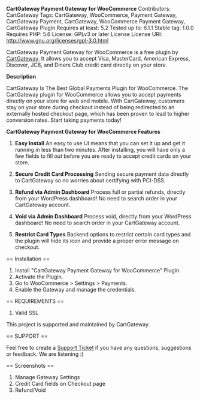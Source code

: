 **CartGateway Payment Gateway for WooCommerce**
Contributors: CartGateway
Tags: CartGateway, WooCommerce, Payment Gateway, CartGateway Payment, CartGateway, WooCommerce Payment Gateway, CartGateway Plugin
Requires at least: 5.2
Tested up to: 6.1.1
Stable tag: 1.0.0
Requires PHP: 5.6
License: GPLv3 or later License
License URI: http://www.gnu.org/licenses/gpl-3.0.html


CartGateway Payment Gateway for WooCommerce is a free plugin by [CartGateway](https://cartgateway.com/).
It allows you to accept Visa, MasterCard, American Express, Discover, JCB, and Diners Club credit card directly on your store.

**Description**

CartGateway Is The Best Global Payments Plugin for WooCommerce. The CartGateway plugin for WooCommerce allows you to accept payments directly on your store for web and mobile. With CartGateway, customers stay on your store during checkout instead of being redirected to an externally hosted checkout page, which has been proven to lead to higher conversion rates. Start taking payments today!

**CartGateway Payment Gateway for WooCommerce Features**

1. **Easy Install**
An easy to use UI means that you can set it up and get it running in less than two minutes. After installing, you will have only a few fields to fill out before you are ready to accept credit cards on your store.

2. **Secure Credit Card Processing**
Sending secure payment data directly to CartGateway so no worries about certifying with PCI-DSS.

3. **Refund via Admin Dashboard**
Process full or partial refunds, directly from your WordPress dashboard! No need to search order in your CartGateway account.

4. **Void via Admin Dashboard**
Process void, directly from your WordPress dashboard! No need to search order in your CartGateway account.

5. **Restrict Card Types**
Backend options to restrict certain card types and the plugin will hide its icon and provide a proper error message on checkout.


== Installation ==
1. Install "CartGateway Payment Gateway for WooCommerce" Plugin.
2. Activate the Plugin.
3. Go to WooCommerce > Settings > Payments.
4. Enable the Gateway and manage the credentials.

== REQUIREMENTS ==

1. Valid SSL


This project is supported and maintained by CartGateway.

== SUPPORT ==

Feel free to create a [Support Ticket](https://cartgateway.com/contact) if you have any questions, suggestions or feedback. We are listening :)


== Screenshots ==

1. Manage Gateway Settings
2. Credit Card fields on Checkout page
3. Refund/Void

